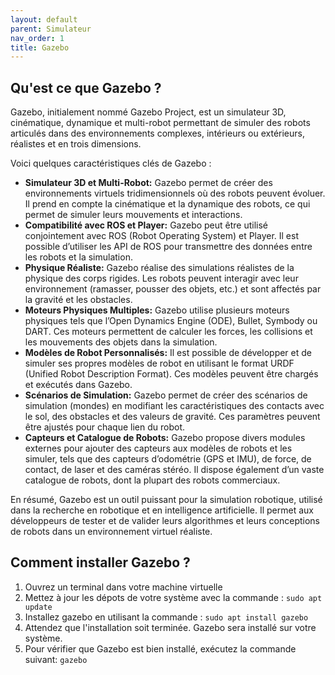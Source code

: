 ```yaml
---
layout: default
parent: Simulateur
nav_order: 1
title: Gazebo
---
```


## Qu'est ce que Gazebo ?

Gazebo, initialement nommé Gazebo Project, est un simulateur 3D, cinématique, dynamique et multi-robot permettant de simuler des robots articulés dans des environnements complexes, intérieurs ou extérieurs, réalistes et en trois dimensions. 

Voici quelques caractéristiques clés de Gazebo :

- **Simulateur 3D et Multi-Robot:** Gazebo permet de créer des environnements virtuels tridimensionnels où des robots peuvent évoluer. Il prend en compte la cinématique et la dynamique des robots, ce qui permet de simuler leurs mouvements et interactions.
- **Compatibilité avec ROS et Player:** Gazebo peut être utilisé conjointement avec ROS (Robot Operating System) et Player. Il est possible d’utiliser les API de ROS pour transmettre des données entre les robots et la simulation.
- **Physique Réaliste:** Gazebo réalise des simulations réalistes de la physique des corps rigides. Les robots peuvent interagir avec leur environnement (ramasser, pousser des objets, etc.) et sont affectés par la gravité et les obstacles.
- **Moteurs Physiques Multiples:** Gazebo utilise plusieurs moteurs physiques tels que l’Open Dynamics Engine (ODE), Bullet, Symbody ou DART. Ces moteurs permettent de calculer les forces, les collisions et les mouvements des objets dans la simulation.
- **Modèles de Robot Personnalisés:** Il est possible de développer et de simuler ses propres modèles de robot en utilisant le format URDF (Unified Robot Description Format). Ces modèles peuvent être chargés et exécutés dans Gazebo.
- **Scénarios de Simulation:** Gazebo permet de créer des scénarios de simulation (mondes) en modifiant les caractéristiques des contacts avec le sol, des obstacles et des valeurs de gravité. Ces paramètres peuvent être ajustés pour chaque lien du robot.
- **Capteurs et Catalogue de Robots:** Gazebo propose divers modules externes pour ajouter des capteurs aux modèles de robots et les simuler, tels que des capteurs d’odométrie (GPS et IMU), de force, de contact, de laser et des caméras stéréo. Il dispose également d’un vaste catalogue de robots, dont la plupart des robots commerciaux.

En résumé, Gazebo est un outil puissant pour la simulation robotique, utilisé dans la recherche en robotique et en intelligence artificielle. Il permet aux développeurs de tester et de valider leurs algorithmes et leurs conceptions de robots dans un environnement virtuel réaliste.

## Comment installer Gazebo ? 

1. Ouvrez un terminal dans votre machine virtuelle
2. Mettez à jour les dépots de votre système avec la commande : `sudo apt update`
3. Installez gazebo en utilisant la commande : `sudo apt install gazebo`
4. Attendez que l'installation soit terminée. Gazebo sera installé sur votre système.
5. Pour vérifier que Gazebo est bien installé, exécutez la commande suivant: `gazebo`
 